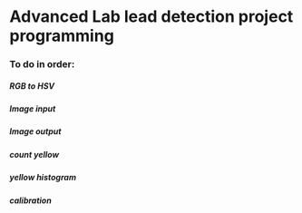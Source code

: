 # Advanced Lab lead detection project programming
### To do in order:
##### RGB to HSV
##### Image input
##### Image output
##### count yellow
##### yellow histogram
##### calibration
